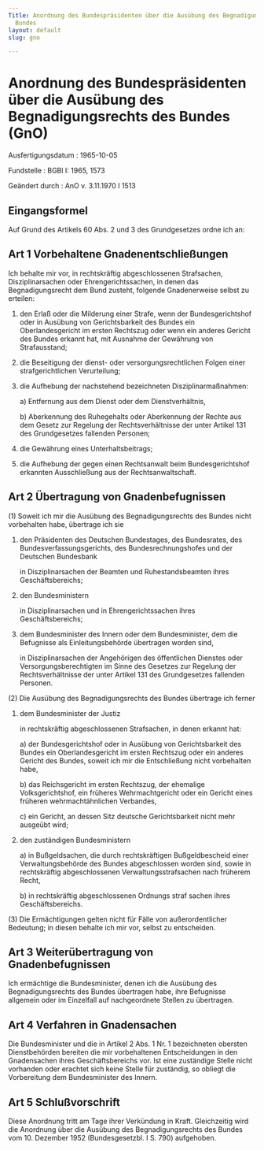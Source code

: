 ```yaml
---
Title: Anordnung des Bundespräsidenten über die Ausübung des Begnadigungsrechts des
  Bundes
layout: default
slug: gno

---
```


# Anordnung des Bundespräsidenten über die Ausübung des Begnadigungsrechts des Bundes (GnO)

Ausfertigungsdatum
:   1965-10-05

Fundstelle
:   BGBl I: 1965, 1573

Geändert durch
:   AnO v. 3.11.1970 I 1513


## Eingangsformel

Auf Grund des Artikels 60 Abs. 2 und 3 des Grundgesetzes ordne ich an:


## Art 1 Vorbehaltene Gnadenentschließungen

Ich behalte mir vor, in rechtskräftig abgeschlossenen Strafsachen,
Disziplinarsachen oder Ehrengerichtssachen, in denen das
Begnadigungsrecht dem Bund zusteht, folgende Gnadenerweise selbst zu
erteilen:

1.  den Erlaß oder die Milderung einer Strafe, wenn der Bundesgerichtshof
    oder in Ausübung von Gerichtsbarkeit des Bundes ein Oberlandesgericht
    im ersten Rechtszug oder wenn ein anderes Gericht des Bundes erkannt
    hat, mit Ausnahme der Gewährung von Strafausstand;


2.  die Beseitigung der dienst- oder versorgungsrechtlichen Folgen einer
    strafgerichtlichen Verurteilung;


3.  die Aufhebung der nachstehend bezeichneten Disziplinarmaßnahmen:

    a)  Entfernung aus dem Dienst oder dem Dienstverhältnis,


    b)  Aberkennung des Ruhegehalts oder Aberkennung der Rechte aus dem Gesetz
        zur Regelung der Rechtsverhältnisse der unter Artikel 131 des
        Grundgesetzes fallenden Personen;





4.  die Gewährung eines Unterhaltsbeitrags;


5.  die Aufhebung der gegen einen Rechtsanwalt beim Bundesgerichtshof
    erkannten Ausschließung aus der Rechtsanwaltschaft.





## Art 2 Übertragung von Gnadenbefugnissen

(1) Soweit ich mir die Ausübung des Begnadigungsrechts des Bundes
nicht vorbehalten habe, übertrage ich sie

1.  den Präsidenten des Deutschen Bundestages, des Bundesrates, des
    Bundesverfassungsgerichts, des Bundesrechnungshofes und der Deutschen
    Bundesbank

    in Disziplinarsachen der Beamten und Ruhestandsbeamten ihres
    Geschäftsbereichs;


2.  den Bundesministern

    in Disziplinarsachen und in Ehrengerichtssachen ihres
    Geschäftsbereichs;


3.  dem Bundesminister des Innern oder dem Bundesminister, dem die
    Befugnisse als Einleitungsbehörde übertragen worden sind,

    in Disziplinarsachen der Angehörigen des öffentlichen Dienstes oder
    Versorgungsberechtigten im Sinne des Gesetzes zur Regelung der
    Rechtsverhältnisse der unter Artikel 131 des Grundgesetzes fallenden
    Personen.




(2) Die Ausübung des Begnadigungsrechts des Bundes übertrage ich
ferner

1.  dem Bundesminister der Justiz

    in rechtskräftig abgeschlossenen Strafsachen, in denen erkannt hat:

    a)  der Bundesgerichtshof oder in Ausübung von Gerichtsbarkeit des Bundes
        ein Oberlandesgericht im ersten Rechtszug oder ein anderes Gericht des
        Bundes, soweit ich mir die Entschließung nicht vorbehalten habe,


    b)  das Reichsgericht im ersten Rechtszug, der ehemalige Volksgerichtshof,
        ein früheres Wehrmachtgericht oder ein Gericht eines früheren
        wehrmachtähnlichen Verbandes,


    c)  ein Gericht, an dessen Sitz deutsche Gerichtsbarkeit nicht mehr
        ausgeübt wird;





2.  den zuständigen Bundesministern

    a)  in Bußgeldsachen, die durch rechtskräftigen Bußgeldbescheid einer
        Verwaltungsbehörde des Bundes abgeschlossen worden sind, sowie in
        rechtskräftig abgeschlossenen Verwaltungsstrafsachen nach früherem
        Recht,


    b)  in rechtskräftig abgeschlossenen Ordnungs
        straf                         sachen ihres Geschäftsbereichs.







(3) Die Ermächtigungen gelten nicht für Fälle von außerordentlicher
Bedeutung; in diesen behalte ich mir vor, selbst zu entscheiden.


## Art 3 Weiterübertragung von Gnadenbefugnissen

Ich ermächtige die Bundesminister, denen ich die Ausübung des
Begnadigungsrechts des Bundes übertragen habe, ihre Befugnisse
allgemein oder im Einzelfall auf nachgeordnete Stellen zu übertragen.


## Art 4 Verfahren in Gnadensachen

Die Bundesminister und die in Artikel 2 Abs. 1 Nr. 1 bezeichneten
obersten Dienstbehörden bereiten die mir vorbehaltenen Entscheidungen
in den Gnadensachen ihres Geschäftsbereichs vor. Ist eine zuständige
Stelle nicht vorhanden oder erachtet sich keine Stelle für zuständig,
so obliegt die Vorbereitung dem Bundesminister des Innern.


## Art 5 Schlußvorschrift

Diese Anordnung tritt am Tage ihrer Verkündung in Kraft. Gleichzeitig
wird die Anordnung über die Ausübung des Begnadigungsrechts des Bundes
vom 10. Dezember 1952 (Bundesgesetzbl. I S. 790) aufgehoben.

